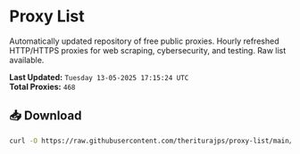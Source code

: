 # Proxy List

Automatically updated repository of free public proxies. Hourly refreshed HTTP/HTTPS proxies for web scraping, cybersecurity, and testing. Raw list available.

**Last Updated:** `Tuesday 13-05-2025 17:15:24 UTC`  
**Total Proxies:** `468`

## 📥 Download
```bash
curl -O https://raw.githubusercontent.com/theriturajps/proxy-list/main/proxies.txt

